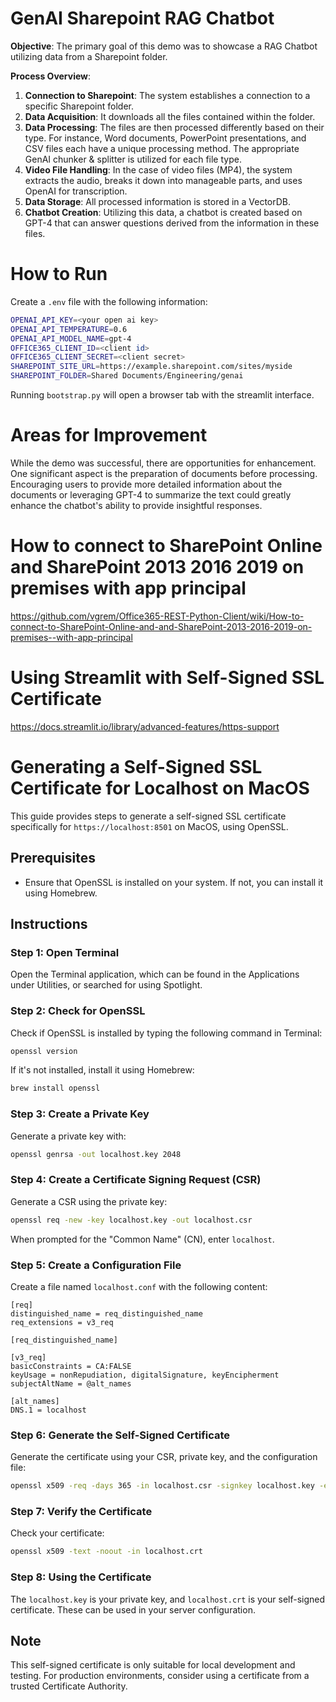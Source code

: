 # GenAI Sharepoint RAG Chatbot

**Objective**: The primary goal of this demo was to showcase a RAG Chatbot utilizing data from a Sharepoint folder.

**Process Overview**:
1. **Connection to Sharepoint**: The system establishes a connection to a specific Sharepoint folder.
2. **Data Acquisition**: It downloads all the files contained within the folder.
3. **Data Processing**: The files are then processed differently based on their type. For instance, Word documents, PowerPoint presentations, and CSV files each have a unique processing method. The appropriate GenAI chunker & splitter is utilized for each file type.
4. **Video File Handling**: In the case of video files (MP4), the system extracts the audio, breaks it down into manageable parts, and uses OpenAI for transcription.
5. **Data Storage**: All processed information is stored in a VectorDB.
6. **Chatbot Creation**: Utilizing this data, a chatbot is created based on GPT-4 that can answer questions derived from the information in these files.

# How to Run

Create a `.env` file with the following information:

```bash
OPENAI_API_KEY=<your open ai key>
OPENAI_API_TEMPERATURE=0.6
OPENAI_API_MODEL_NAME=gpt-4
OFFICE365_CLIENT_ID=<client id>
OFFICE365_CLIENT_SECRET=<client secret>
SHAREPOINT_SITE_URL=https://example.sharepoint.com/sites/myside
SHAREPOINT_FOLDER=Shared Documents/Engineering/genai
```

Running `bootstrap.py` will open a browser tab with the streamlit interface. 

# Areas for Improvement

While the demo was successful, there are opportunities for enhancement. One significant aspect is the preparation of documents before processing. Encouraging users to provide more detailed information about the documents or leveraging GPT-4 to summarize the text could greatly enhance the chatbot's ability to provide insightful responses.

# How to connect to SharePoint Online and SharePoint 2013 2016 2019 on premises with app principal

https://github.com/vgrem/Office365-REST-Python-Client/wiki/How-to-connect-to-SharePoint-Online-and-and-SharePoint-2013-2016-2019-on-premises--with-app-principal

# Using Streamlit with Self-Signed SSL Certificate

https://docs.streamlit.io/library/advanced-features/https-support


# Generating a Self-Signed SSL Certificate for Localhost on MacOS

This guide provides steps to generate a self-signed SSL certificate specifically for `https://localhost:8501` on MacOS, using OpenSSL.

## Prerequisites

- Ensure that OpenSSL is installed on your system. If not, you can install it using Homebrew.

## Instructions

### Step 1: Open Terminal

Open the Terminal application, which can be found in the Applications under Utilities, or searched for using Spotlight.

### Step 2: Check for OpenSSL

Check if OpenSSL is installed by typing the following command in Terminal:

```bash
openssl version
```

If it's not installed, install it using Homebrew:

```bash
brew install openssl
```

### Step 3: Create a Private Key

Generate a private key with:

```bash
openssl genrsa -out localhost.key 2048
```

### Step 4: Create a Certificate Signing Request (CSR)

Generate a CSR using the private key:

```bash
openssl req -new -key localhost.key -out localhost.csr
```

When prompted for the "Common Name" (CN), enter `localhost`.

### Step 5: Create a Configuration File

Create a file named `localhost.conf` with the following content:

```
[req]
distinguished_name = req_distinguished_name
req_extensions = v3_req

[req_distinguished_name]

[v3_req]
basicConstraints = CA:FALSE
keyUsage = nonRepudiation, digitalSignature, keyEncipherment
subjectAltName = @alt_names

[alt_names]
DNS.1 = localhost
```

### Step 6: Generate the Self-Signed Certificate

Generate the certificate using your CSR, private key, and the configuration file:

```bash
openssl x509 -req -days 365 -in localhost.csr -signkey localhost.key -extfile localhost.conf -extensions v3_req -out localhost.crt
```

### Step 7: Verify the Certificate

Check your certificate:

```bash
openssl x509 -text -noout -in localhost.crt
```

### Step 8: Using the Certificate

The `localhost.key` is your private key, and `localhost.crt` is your self-signed certificate. These can be used in your server configuration.

## Note

This self-signed certificate is only suitable for local development and testing. For production environments, consider using a certificate from a trusted Certificate Authority.

